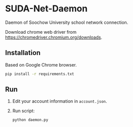 # SUDA-Net-Daemon

Daemon of Soochow University school network connection.

Download chrome web driver from https://chromedriver.chromium.org/downloads.

## Installation

Based on Google Chrome browser.
```sh
pip install -r requirements.txt
```

## Run
1. Edit your account information in `account.json`.
2. Run script:

    ```sh
    python daemon.py
    ```